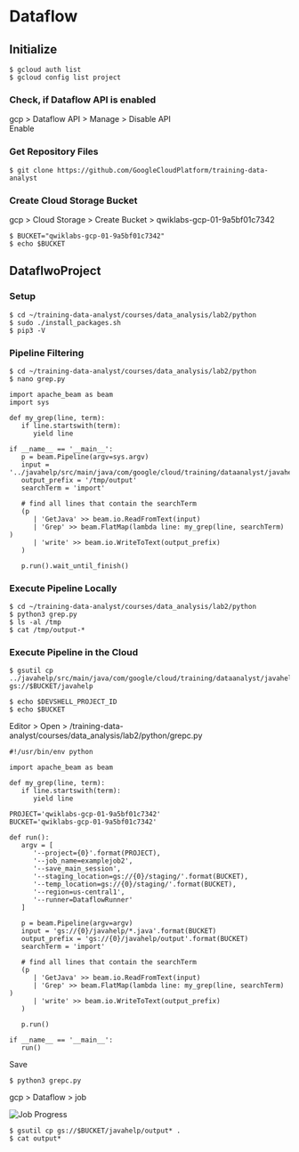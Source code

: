 # Dataflow

## Initialize

    $ gcloud auth list
    $ gcloud config list project

### Check, if Dataflow API is enabled

gcp > Dataflow API > Manage > Disable API  
Enable

### Get Repository Files

    $ git clone https://github.com/GoogleCloudPlatform/training-data-analyst

### Create Cloud Storage Bucket

gcp > Cloud Storage > Create Bucket > qwiklabs-gcp-01-9a5bf01c7342

    $ BUCKET="qwiklabs-gcp-01-9a5bf01c7342"
    $ echo $BUCKET

## DataflwoProject

### Setup

    $ cd ~/training-data-analyst/courses/data_analysis/lab2/python
    $ sudo ./install_packages.sh
    $ pip3 -V

### Pipeline Filtering

    $ cd ~/training-data-analyst/courses/data_analysis/lab2/python
    $ nano grep.py
    
    import apache_beam as beam
    import sys

    def my_grep(line, term):
       if line.startswith(term):
          yield line

    if __name__ == '__main__':
       p = beam.Pipeline(argv=sys.argv)
       input = '../javahelp/src/main/java/com/google/cloud/training/dataanalyst/javahelp/*.java'
       output_prefix = '/tmp/output'
       searchTerm = 'import'

       # find all lines that contain the searchTerm
       (p
          | 'GetJava' >> beam.io.ReadFromText(input)
          | 'Grep' >> beam.FlatMap(lambda line: my_grep(line, searchTerm) )
          | 'write' >> beam.io.WriteToText(output_prefix)
       )

       p.run().wait_until_finish()

### Execute Pipeline Locally

    $ cd ~/training-data-analyst/courses/data_analysis/lab2/python
    $ python3 grep.py
    $ ls -al /tmp
    $ cat /tmp/output-*

### Execute Pipeline in the Cloud

    $ gsutil cp ../javahelp/src/main/java/com/google/cloud/training/dataanalyst/javahelp/*.java gs://$BUCKET/javahelp

    $ echo $DEVSHELL_PROJECT_ID
    $ echo $BUCKET

Editor > Open > /training-data-analyst/courses/data_analysis/lab2/python/grepc.py

    #!/usr/bin/env python

    import apache_beam as beam

    def my_grep(line, term):
       if line.startswith(term):
          yield line

    PROJECT='qwiklabs-gcp-01-9a5bf01c7342'
    BUCKET='qwiklabs-gcp-01-9a5bf01c7342'

    def run():
       argv = [
          '--project={0}'.format(PROJECT),
          '--job_name=examplejob2',
          '--save_main_session',
          '--staging_location=gs://{0}/staging/'.format(BUCKET),
          '--temp_location=gs://{0}/staging/'.format(BUCKET),
          '--region=us-central1',
          '--runner=DataflowRunner'
       ]

       p = beam.Pipeline(argv=argv)
       input = 'gs://{0}/javahelp/*.java'.format(BUCKET)
       output_prefix = 'gs://{0}/javahelp/output'.format(BUCKET)
       searchTerm = 'import'

       # find all lines that contain the searchTerm
       (p
          | 'GetJava' >> beam.io.ReadFromText(input)
          | 'Grep' >> beam.FlatMap(lambda line: my_grep(line, searchTerm) )
          | 'write' >> beam.io.WriteToText(output_prefix)
       )

       p.run()

    if __name__ == '__main__':
       run()

Save

    $ python3 grepc.py
    
gcp > Dataflow > job  

![Job Progress](../../../img/gcp_datflow_19.png)

    $ gsutil cp gs://$BUCKET/javahelp/output* .
    $ cat output*
